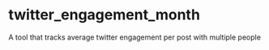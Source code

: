 # twitter_engagement_month
A tool that tracks average twitter engagement per post with multiple people
